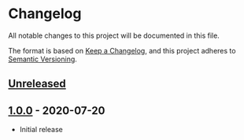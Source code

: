 # Changelog
All notable changes to this project will be documented in this file.

The format is based on [Keep a Changelog](https://keepachangelog.com/en/1.0.0/),
and this project adheres to [Semantic Versioning](https://semver.org/spec/v2.0.0.html).

## [Unreleased]

## [1.0.0] - 2020-07-20

- Initial release

[Unreleased]: https://github.com/wicwaha/simple-http-server/compare/v1.0.0...HEAD
[1.0.0]: https://github.com/wicwaha/simple-http-server/releases/tag/v0.0.1

